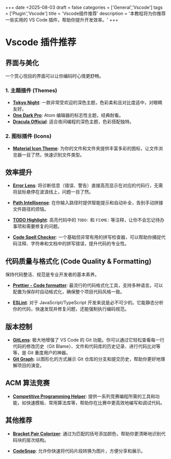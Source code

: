 +++
date =2025-08-03
draft = false
categories = ['General','Vscode']
tags = ['Plugin','Vscode']
title = 'Vscode插件推荐'
description = '本教程将为你推荐一些实用的 VS Code 插件，帮助你提升开发效率。'
+++

# Vscode 插件推荐


## 界面与美化

一个赏心悦目的界面可以让你编码时心情更舒畅。

### 1. 主题插件 (Themes)

- **[Tokyo Night](https://marketplace.visualstudio.com/items?itemName=enkia.tokyo-night)**: 一款非常受欢迎的深色主题，色彩柔和且对比度适中，对眼睛友好。
- **[One Dark Pro](https://marketplace.visualstudio.com/items?itemName=zhuangtongfa.Material-theme)**: Atom 编辑器的标志性主题，经典耐看。
- **[Dracula Official](https://marketplace.visualstudio.com/items?itemName=dracula-theme.theme-dracula)**: 适合夜间编程的深色主题，色彩搭配独特。

### 2. 图标插件 (Icons)

- **[Material Icon Theme](https://marketplace.visualstudio.com/items?itemName=PKief.material-icon-theme)**: 为你的文件和文件夹提供丰富多彩的图标，让文件浏览器一目了然，快速识别文件类型。

## 效率提升

- **[Error Lens](https://marketplace.visualstudio.com/items?itemName=usernamehw.errorlens)**: 将诊断信息（错误、警告）直接高亮显示在对应的代码行，无需将鼠标悬停在波浪线上，问题一目了然。

- **[Path Intellisense](https://marketplace.visualstudio.com/items?itemName=christian-kohler.path-intellisense)**: 在你输入路径时提供智能提示和自动补全，告别手动拼接文件路径的烦恼。

- **[TODO Highlight](https://marketplace.visualstudio.com/items?itemName=wayou.vscode-todo-highlight)**: 高亮代码中的 `TODO:` 和 `FIXME:` 等注释，让你不会忘记待办事项和需要修复的问题。

- **[Code Spell Checker](https://marketplace.visualstudio.com/items?itemName=streetsidesoftware.code-spell-checker)**: 一个基础但非常有用的拼写检查器，可以帮助你捕捉代码注释、字符串和文档中的拼写错误，提升代码的专业性。

## 代码质量与格式化 (Code Quality & Formatting)

保持代码整洁、规范是专业开发者的基本素养。

- **[Prettier - Code formatter](https://marketplace.visualstudio.com/items?itemName=esbenp.prettier-vscode)**: 最流行的代码格式化工具，支持多种语言。可以配置为保存时自动格式化，确保整个项目代码风格一致。

- **[ESLint](https://marketplace.visualstudio.com/items?itemName=dbaeumer.vscode-eslint)**: 对于 JavaScript/TypeScript 开发来说是必不可少的。它能静态分析你的代码，快速发现并修复问题，还能强制执行编码规范。

## 版本控制

- **[GitLens](https://marketplace.visualstudio.com/items?itemName=eamodio.gitlens)**: 极大地增强了 VS Code 的 Git 功能。你可以通过它轻松查看每一行代码的修改历史（Git Blame）、文件和代码库的历史记录、进行代码比对等等，是 Git 重度用户的神器。
- **[Git Graph](https://marketplace.visualstudio.com/items?itemName=mhutchie.git-graph)**: 以图形化的方式展示 Git 仓库的分支和提交历史，帮助你更好地理解项目的演变。

## ACM 算法竞赛

- **[Competitive Programming Helper](https://marketplace.visualstudio.com/items?itemName=AnkushChoudhary.competitive-programming-helper)**: 提供一系列竞赛编程所需的工具和功能，如快速模板、常用算法库等，帮助你在比赛中更高效地编写和调试代码。

## 其他推荐

- **[Bracket Pair Colorizer](https://marketplace.visualstudio.com/items?itemName=CoenraadS.bracket-pair-colorizer)**: 通过为匹配的括号添加颜色，帮助你更清晰地识别代码块的层次结构。

- **[CodeSnap](https://marketplace.visualstudio.com/items?itemName=adammaras.code-snap)**: 允许你快速将代码片段转换为图片，方便分享和展示。